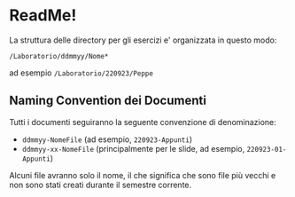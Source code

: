 # ReadMe!

La struttura delle directory per gli esercizi e' organizzata in questo modo:

```
/Laboratorio/ddmmyy/Nome*
```
ad esempio `/Laboratorio/220923/Peppe`

## Naming Convention dei Documenti

Tutti i documenti seguiranno la seguente convenzione di denominazione:

- `ddmmyy-NomeFile` (ad esempio, `220923-Appunti`)
- `ddmmyy-xx-NomeFile` (principalmente per le slide, ad esempio, `220923-01-Appunti`)

Alcuni file avranno solo il nome, il che significa che sono file più vecchi e non sono stati creati durante il semestre corrente.

